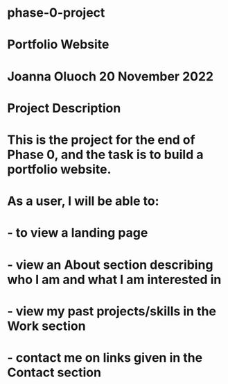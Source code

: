 # phase-0-project
# Portfolio Website
# Joanna Oluoch 20 November 2022

# Project Description
# This is the project for the end of Phase 0, and the task is to build a portfolio website.

# As a user, I will be able to:
#   - to view a landing page 
#   - view an About section describing who I am and what I am interested in
#   - view my past projects/skills in the Work section
#   - contact me on links given in the Contact section